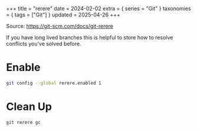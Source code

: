 +++
title = "rerere"
date = 2024-02-02
extra = { series = "Git" }
taxonomies = { tags = ["Git"] }
updated = 2025-04-26
+++

Source: <https://git-scm.com/docs/git-rerere>

If you have long lived branches this is helpful to store how to resolve conflicts you've solved before.

# Enable

```sh
git config --global rerere.enabled 1
```

# Clean Up

```sh
git rerere gc
```
